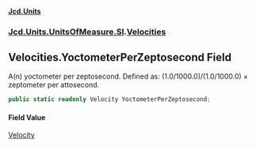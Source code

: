 #### [Jcd.Units](index.md 'index')
### [Jcd.Units.UnitsOfMeasure.SI](Jcd.Units.UnitsOfMeasure.SI.md 'Jcd.Units.UnitsOfMeasure.SI').[Velocities](Velocities.md 'Jcd.Units.UnitsOfMeasure.SI.Velocities')

## Velocities.YoctometerPerZeptosecond Field

A(n) yoctometer per zeptosecond. Defined as: (1.0/1000.0)/(1.0/1000.0) × zeptometer per attosecond.

```csharp
public static readonly Velocity YoctometerPerZeptosecond;
```

#### Field Value
[Velocity](Velocity.md 'Jcd.Units.UnitTypes.Velocity')
